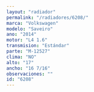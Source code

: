 ```yaml
---
layout: "radiador"
permalink: "/radiadores/6208/"
marca: "Volkswagen"
modelo: "Saveiro"
ano: "2014"
motor: "L4 1.6"
transmision: "Estándar"
parte: "M-12527"
clima: "NO"
alto: "17"
ancho: "16 7/16"
observaciones: ""
id: "6208"
---
```


